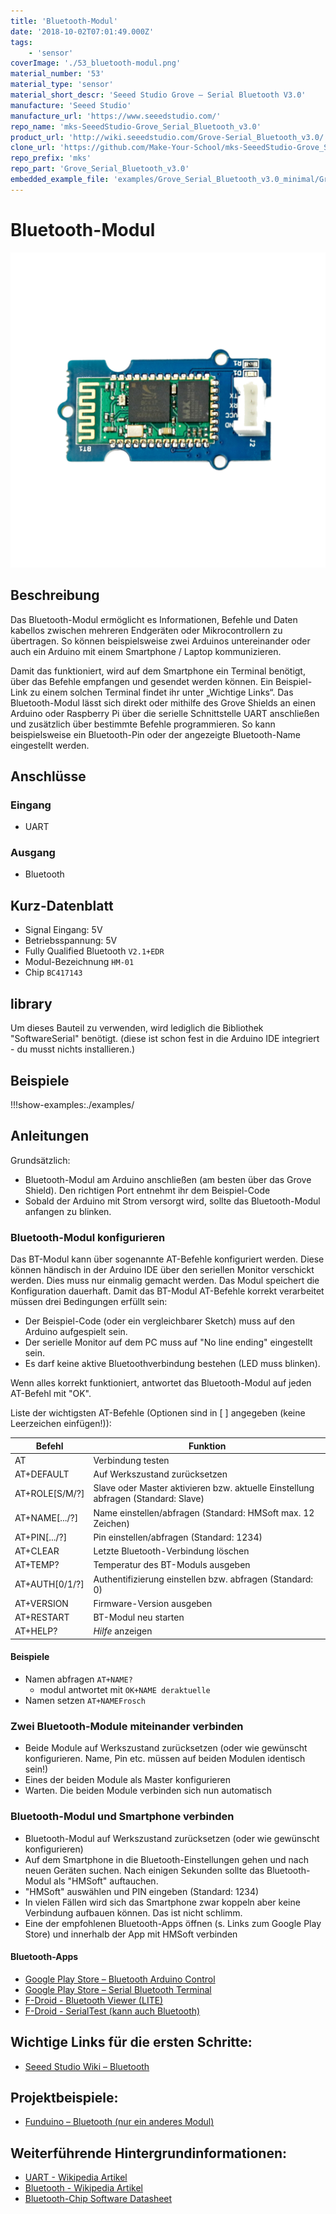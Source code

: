 ```yaml
---
title: 'Bluetooth-Modul'
date: '2018-10-02T07:01:49.000Z'
tags:
    - 'sensor'
coverImage: './53_bluetooth-modul.png'
material_number: '53'
material_type: 'sensor'
material_short_descr: 'Seeed Studio Grove – Serial Bluetooth V3.0'
manufacture: 'Seeed Studio'
manufacture_url: 'https://www.seeedstudio.com/'
repo_name: 'mks-SeeedStudio-Grove_Serial_Bluetooth_v3.0'
product_url: 'http://wiki.seeedstudio.com/Grove-Serial_Bluetooth_v3.0/'
clone_url: 'https://github.com/Make-Your-School/mks-SeeedStudio-Grove_Serial_Bluetooth_v3.0.git'
repo_prefix: 'mks'
repo_part: 'Grove_Serial_Bluetooth_v3.0'
embedded_example_file: 'examples/Grove_Serial_Bluetooth_v3.0_minimal/Grove_Serial_Bluetooth_v3.0_minimal.ino'
---
```


# Bluetooth-Modul

![Bluetooth-Modul](./53_bluetooth-modul.png)

## Beschreibung

Das Bluetooth-Modul ermöglicht es Informationen, Befehle und Daten kabellos zwischen mehreren Endgeräten oder Mikrocontrollern zu übertragen.
So können beispielsweise zwei Arduinos untereinander oder auch ein Arduino mit einem Smartphone / Laptop kommunizieren.

<!-- more_details -->

Damit das funktioniert, wird auf dem Smartphone ein Terminal benötigt, über das Befehle empfangen und gesendet werden können.
Ein Beispiel-Link zu einem solchen Terminal findet ihr unter „Wichtige Links“.
Das Bluetooth-Modul lässt sich direkt oder mithilfe des Grove Shields an einen Arduino oder Raspberry Pi über die serielle Schnittstelle UART anschließen und zusätzlich über bestimmte Befehle programmieren.
So kann beispielsweise ein Bluetooth-Pin oder der angezeigte Bluetooth-Name eingestellt werden.

## Anschlüsse

### Eingang

- UART

### Ausgang

- Bluetooth

## Kurz-Datenblatt

- Signal Eingang: 5V
- Betriebsspannung: 5V
- Fully Qualified Bluetooth `V2.1+EDR`
- Modul-Bezeichnung `HM-01`
- Chip `BC417143`

## library

Um dieses Bauteil zu verwenden, wird lediglich die Bibliothek "SoftwareSerial" benötigt.
(diese ist schon fest in die Arduino IDE integriert - du musst nichts installieren.)

## Beispiele

!!!show-examples:./examples/

## Anleitungen

Grundsätzlich:

- Bluetooth-Modul am Arduino anschließen (am besten über das Grove Shield).
  Den richtigen Port entnehmt ihr dem Beispiel-Code
- Sobald der Arduino mit Strom versorgt wird, sollte das Bluetooth-Modul anfangen zu blinken.

### Bluetooth-Modul konfigurieren

Das BT-Modul kann über sogenannte AT-Befehle konfiguriert werden. Diese können händisch in der Arduino IDE über den seriellen Monitor verschickt werden. Dies muss nur einmalig gemacht werden. Das Modul speichert die Konfiguration dauerhaft.
Damit das BT-Modul AT-Befehle korrekt verarbeitet müssen drei Bedingungen erfüllt sein:

- Der Beispiel-Code (oder ein vergleichbarer Sketch) muss auf den Arduino aufgespielt sein.
- Der serielle Monitor auf dem PC muss auf "No line ending" eingestellt sein.
- Es darf keine aktive Bluetoothverbindung bestehen (LED muss blinken).

Wenn alles korrekt funktioniert, antwortet das Bluetooth-Modul auf jeden AT-Befehl mit "OK".

Liste der wichtigsten AT-Befehle (Optionen sind in [ ] angegeben (keine Leerzeichen einfügen!)):

| Befehl         | Funktion                                                                          |
| -------------- | --------------------------------------------------------------------------------- |
| AT             | Verbindung testen                                                                 |
| AT+DEFAULT     | Auf Werkszustand zurücksetzen                                                     |
| AT+ROLE[S/M/?] | Slave oder Master aktivieren bzw. aktuelle Einstellung abfragen (Standard: Slave) |
| AT+NAME[.../?] | Name einstellen/abfragen (Standard: HMSoft max. 12 Zeichen)                       |
| AT+PIN[.../?]  | Pin einstellen/abfragen (Standard: 1234)                                          |
| AT+CLEAR       | Letzte Bluetooth-Verbindung löschen                                               |
| AT+TEMP?       | Temperatur des BT-Moduls ausgeben                                                 |
| AT+AUTH[0/1/?] | Authentifizierung einstellen bzw. abfragen (Standard: 0)                          |
| AT+VERSION     | Firmware-Version ausgeben                                                         |
| AT+RESTART     | BT-Modul neu starten                                                              |
| AT+HELP?       | _Hilfe_ anzeigen                                                                  |

#### Beispiele

- Namen abfragen `AT+NAME?`
    - modul antwortet mit `OK+NAME deraktuelle`
- Namen setzen `AT+NAMEFrosch`

### Zwei Bluetooth-Module miteinander verbinden

- Beide Module auf Werkszustand zurücksetzen (oder wie gewünscht konfigurieren. Name, Pin etc. müssen auf beiden Modulen identisch sein!)
- Eines der beiden Module als Master konfigurieren
- Warten. Die beiden Module verbinden sich nun automatisch

### Bluetooth-Modul und Smartphone verbinden

- Bluetooth-Modul auf Werkszustand zurücksetzen (oder wie gewünscht konfigurieren)
- Auf dem Smartphone in die Bluetooth-Einstellungen gehen und nach neuen Geräten suchen. Nach einigen Sekunden sollte das Bluetooth-Modul als "HMSoft" auftauchen.
- "HMSoft" auswählen und PIN eingeben (Standard: 1234)
- In vielen Fällen wird sich das Smartphone zwar koppeln aber keine Verbindung aufbauen können. Das ist nicht schlimm.
- Eine der empfohlenen Bluetooth-Apps öffnen (s. Links zum Google Play Store) und innerhalb der App mit HMSoft verbinden

#### Bluetooth-Apps

- [Google Play Store – Bluetooth Arduino Control](https://play.google.com/store/apps/details?id=com.giristudio.hc05.bluetooth.arduino.control)
- [Google Play Store – Serial Bluetooth Terminal](https://play.google.com/store/apps/details?id=de.kai_morich.serial_bluetooth_terminal&hl=de)
- [F-Droid - Bluetooth Viewer (LITE)](https://f-droid.org/en/packages/net.bluetoothviewer/)
- [F-Droid - SerialTest (kann auch Bluetooth)](https://f-droid.org/en/packages/priv.wh201906.serialtest/)

## Wichtige Links für die ersten Schritte:

- [Seeed Studio Wiki – Bluetooth](http://wiki.seeedstudio.com/Grove-Serial_Bluetooth_v3.0/)

## Projektbeispiele:

- [Funduino – Bluetooth (nur ein anderes Modul)](https://funduino.de/tutorial-hc-05-und-hc-06-bluetooth)

## Weiterführende Hintergrundinformationen:

- [UART - Wikipedia Artikel](https://de.wikipedia.org/wiki/Universal_Asynchronous_Receiver_Transmitter)
- [Bluetooth - Wikipedia Artikel](https://de.wikipedia.org/wiki/Bluetooth)
- [Bluetooth-Chip Software Datasheet](https://files.seeedstudio.com/wiki/Bluetooth_Shield_V2/res/Bluetooth_en.pdf)
